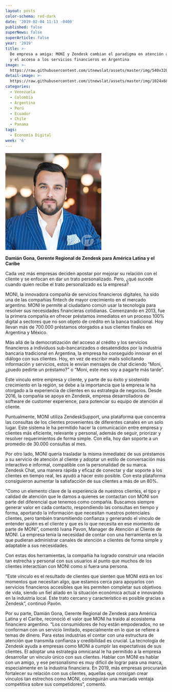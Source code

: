 ```yaml
---
layout: posts
color-schema: red-dark
date: '2019-02-04 11:13 -0400'
published: false
superNews: false
superArticle: false
year: '2019'
title: >-
  De empresa a amiga: MONI y Zendesk cambian el paradigma en atención al cliente
  y el acceso a los servicios financieros en Argentina
image: >-
  https://raw.githubusercontent.com/itnewslat/assets/master/img/540x320/CheckHand-p.jpg
detail-image: >-
  https://raw.githubusercontent.com/itnewslat/assets/master/img/1024x680/CheckHand-g.jpg
categories:
  - Venezuela
  - Colombia
  - Argentina
  - Perú
  - Ecuador
  - Chile
  - Panama
tags:
  - Economía Digital
week: '6'
---
```

![](https://raw.githubusercontent.com/itnewslat/assets/master/img/300x300/Damian-Gona.jpg)

**Damián Gona, Gerente Regional de Zendesk para América Latina y el Caribe**

Cada vez más empresas deciden apostar por mejorar su relación con el cliente y se enfocan en dar un trato personalizado. Pero, ¿qué sucede cuando quien recibe el trato personalizado es la empresa?

MONI, la innovadora compañía de servicios financieros digitales, ha sido una de las compañías fintech de mayor crecimiento en el mercado argentino. MONI le permite al ciudadano común usar la tecnología para resolver sus necesidades financieras cotidianas. Comenzando en 2013, fue la primera compañía en ofrecer préstamos inmediatos en un proceso 100% digital a sectores que no son objeto de crédito en la banca tradicional. Hoy llevan más de 700.000 préstamos otorgados a sus clientes finales en Argentina y México.

Más allá de la democratización del acceso al crédito y los servicios financieros a individuos sub-bancarizados o desatendidos por la industria bancaria tradicional en Argentina, la empresa ha conseguido innovar en el diálogo con sus clientes. Hoy, en vez de escribir mails solicitando información y servicios, estos le envían mensajes de chat diciendo “Moni, ¿puedo pedirte un préstamo?” o “Moni, este mes voy a pagarte más tarde”.

Este vínculo entre empresa y cliente, y parte de su éxito y sostenido crecimiento en la región, se debe a la importancia que la empresa le ha otorgado a la experiencia de clientes en su estrategia de negocios. Desde 2016, la compañía se apoya en Zendesk, empresa desarrolladora de software de customer experience, para potenciar su equipo de atención al cliente.

Puntualmente, MONI utiliza ZendeskSupport, una plataforma que concentra las consultas de los clientes provenientes de diferentes canales en un solo lugar. Este sistema le ha permitido hacer la comunicación entre empresa y clientes más eficiente, relevante y personal, además de seguir, priorizar y resolver requerimientos de forma simple. Con ella, hoy dan soporte a un promedio de 30.000 consultas al mes.

Por otro lado, MONI quería trasladar la misma inmediatez de sus préstamos a su servicio de atención al cliente y adoptar un estilo de conversación más interactivo e informal, compatible con la personalidad de su marca. Zendesk Chat, una manera rápida y eficaz de conectar y dar soporte a los clientes en tiempo real, les ayudó a hacer esto posible. Con esta plataforma consiguieron aumentar la satisfacción de sus clientes a más de un 80%.

“Como un elemento clave de la experiencia de nuestros clientes, el tipo y calidad de atención que le damos a quienes se contactan con MONI son parte del diferencial que tenemos como compañía. Buscamos siempre generar valor en cada contacto, respondiendo las  consultas en tiempo y forma, aportando la información que necesitan nuestros potenciales clientes, pero también transmitiendo confianza y generando el vínculo de entender quién es el cliente y que es lo que necesita en ese momento de parte de MONI”, comentó Ivana Pavon, Manager de Atención al Cliente de MONI. La empresa tenía la necesidad de contar con una herramienta en la que pudieran administrar canales de atención a clientes de forma simple y adaptable a sus necesidades.

Con estas dos herramientas, la compañía ha logrado construir una relación tan estrecha y personal con sus usuarios al punto que muchos de los clientes interactúan con MONI como si fuera una persona.

“Este vínculo es el resultado de clientes que sienten que MONI está en los momentos que necesitan algo, que estamos cerca para apoyarlos con servicios financieros accesibles que les permiten completar sus objetivos de vida, siendo un fiel aliado en la situación económica actual e innovando en la industria local. Este trato cercano y característico es posible gracias a Zendesk”, continuó Pavón. 

Por su parte, Damián Gona, Gerente Regional de Zendesk para América Latina y el Caribe, reconoció el valor que MONI ha traído al ecosistema financiero argentino. “Los consumidores de hoy están empoderados, no se conforman con un servicio limitado, especialmente en lo que se refiere a temas de dinero. Para estas industrias el contar con una estructura de atención que transmita confianza y credibilidad es crucial. La tecnología de Zendesk ayuda a empresas como MONI a cumplir las expectativas de sus clientes. El adoptar una estrategia omnicanal le ha permitido a la empresa desarrollar un vínculo único con sus clientes. Hablar con MONI es hablar con un amigo, y ese personalismo es muy difícil de lograr para una marca, especialmente en la industria financiera. En 2019, más empresas procurarán fortalecer su relación con sus clientes, aquellas que consigan crear vínculos tan estrechos como MONI, conseguirán una marcada ventaja competitiva sobre sus competidores”, comentó.